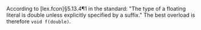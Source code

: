 According to [lex.fcon]§5.13.4¶1 in the standard: "The type of a floating literal is double unless explicitly specified by a suffix."
The best overload is therefore `void f(double)`.
